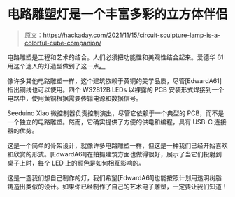 # 电路雕塑灯是一个丰富多彩的立方体伴侣

> 原文：<https://hackaday.com/2021/11/15/circuit-sculpture-lamp-is-a-colorful-cube-companion/>

电路雕塑是工程和艺术的结合。人们必须把功能性和美观性结合起来。爱德华 61 用这个迷人的灯造型做到了这一点[。](https://www.instructables.com/RGB-Circuit-Sculpture-Lamp/)

像许多其他电路雕塑一样，这个建筑依赖于黄铜的美学品质，尽管[EdwardA61]指出铜线也可以使用。四个 WS2812B LEDs 以裸露的 PCB 安装形式焊接到一个电路中，使用黄铜根据需要传输电源和数据信号。

Seeduino Xiao 微控制器负责控制演出，尽管它依赖于一个典型的 PCB，而不是一个独立的电路雕塑。然而，它确实提供了方便的供电和编程，具有 USB-C 连接器的优势。

这是一个简单的骨架设计，就像许多电路雕塑一样，但这是一种我们已经开始喜欢和欣赏的形式。[EdwardA61]在拍摄建筑方面也做得很好，展示了当它们投射到桌子上时，每个 LED 上的颜色是如何相互影响的。

这是一盏我们想自己制作的灯，我们希望[EdwardA61]也能按照计划用透明树脂铸造出类似的设计。如果你已经制作了自己的艺术电子雕塑，一定要让我们知道！